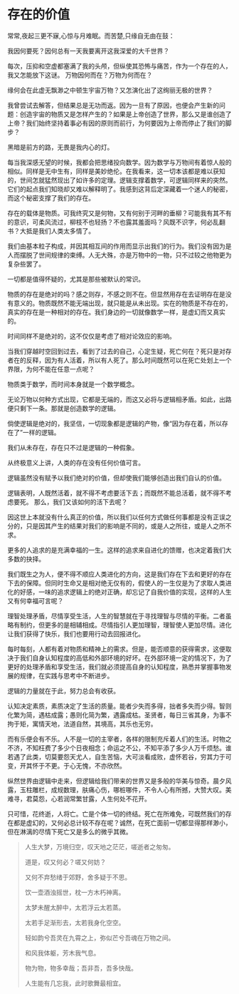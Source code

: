 # 存在的价值

常常,夜起三更不寐,心惊与月难眠。而苦楚,只缘自无由在鼓：

我因何要死？因何总有一天我要离开这我深爱的大千世界？

每次，压抑和空虚都塞满了我的头颅，但纵使其恐怖与痛苦，作为一个存在的人，我又怎能放下这谜。
万物因何而在？万物为何而在？

缘何会在此虚无飘渺之中顿生宇宙万物？又怎演化出了这绚丽无极的世界？

我曾尝试去解答，但结果总是无功而返。因为一旦有了原因，也便会产生新的问题：创造宇宙的物质又是怎样产生的？如果是上帝创造了世界，那么又是谁创造了上帝？我们始终坚持着事必有因的原则而前行，为何要因为上帝而停止了我们的脚步？

黑暗是前方的路，无畏是我内心的灯。

每当我深感无望的时候，我都会把思绪投向数学。因为数学与万物间有着惊人般的相似。同样是无中生有，同样是美妙绝伦。在我看来，这一切本该都是难以获知的，世间怎就猛然现出了如许多的定理。逻辑支撑着数学，可逻辑同样来的突然。它们的起点我们知晓却又难以解释明了。我感到这背后定深藏着一个迷人的秘密，而这个秘密支撑了我们的存在。

存在的载体是物质。可我终究又是何物，又有何别于河畔的垂柳？可能我有其不有的意识，可柔风流过，柳枝不也轻扬？不也露其羞面吗？风既不识字，何必乱翻书？大抵是我们人类太多情了。

我们由基本粒子构成，并因其相互间的作用而显示出我们的行为。我们没有因为是人而摆脱了世间规律的束缚。人无大殊，亦是万物中的一物，只不过较之他物更为复杂些罢了。

一切都是值得怀疑的，尤其是那些被默认的常识。

物质的存在是绝对的吗？感之则存，不感之则不在。但显然用存在去证明存在是没有意义的。物质既然不能无端出现，就只能是从未出现。实在的物质是不存在的，真实的存在是一种相对的存在。我们身边的一切就像数学一样，是虚幻而又真实的。

时间同样不是绝对的，这不仅仅是考虑了相对论效应的影响。

当我们穿越时空回到过去，看到了过去的自己，心定生疑，死亡何在？死只是对存者在的反释，因为有人活着，所以有人死了。那么时间既然可以在死亡处划上一个界限，为何不能在任意一点呢？

物质类于数学，而时间本身就是一个数学概念。

无论万物以何种方式出现，它都是无端的，而这又必将与逻辑相矛盾。如此，出路便只剩下一条。那就是创造数学的逻辑。

倘使逻辑是绝对的，我坚信，一切现象都是逻辑的产物，像“因为存在着，所以存在了”一样的逻辑。

我们从未存在，存在只不过是逻辑的一种假象。

从终极意义上讲，人类的存在没有任何价值可言。

逻辑虽然没有赋予以我们绝对的价值，但却使我们能够创造出我们自认的价值。

逻辑表明，人既然活着，就不得不考虑要活下去；而既然不能总活着，就不得不考虑要死。
那么，我们又该如何的活下去呢？

因这世上本就没有什么真正的价值，所以我们以任何方式做任何事都是没有正误之分的，只是因其产生的结果对我们的影响是不同的，或是人之所往，或是人之所不求。

更多的人追求的是充满幸福的一生。这样的追求来自进化的馈赠，也决定着我们大多数的抉择。

我们既生之为人，便不得不顺应人类进化的方向，这是我们存在下去和更好的存在下去的保障。但同时生命又是相对绝无仅有的，假使人的一生仅是为了求取人类进化的好感，一味的追求逻辑上的绝对正确，却忘记了自我价值的实现，这样的人生又有何幸福可言呢？

理智处理矛盾，尽情享受生活，人生的智慧就在于寻找理智与尽情的平衡。二者虽略有制约，但更多的是相辅相成。尽情指引人更加理智，理智使人更加尽情。进化让我们获得了快乐，我们也要用行动去回报进化。

每时每刻，人都有着对物质和精神上的需求。但是，能否顺意的获得需求，这便取决于我们自身认知程度的高低和外部环境的好坏。在外部环境一定的情况下，为了更好的处理矛盾和享受生活，我们就必须提高自身的认知程度，熟悉并掌握事物发展的规律，在实践与思考中不断进步。

逻辑的力量就在于此，努力总会有收获。

认知决定素质，素质决定了生活的质量。能者少失而多得，拙者多失而少得。智则化繁为简，遇枯成露；愚则化简为繁，遇露成枯。圣贤者，每日三省其身，为事不拘于矩，寓情天地，法道自然，其境高，其乐也无穷。

而有乐便会有不乐。人不是一切的主宰者，各样的限制充斥着人们的生活。时物之不济，不知枉费了多少个日夜相念；命运之不公，不知平添了多少人万千烦愁。谁若遇了此类，切莫要怨天尤人，自生苦恼，大可淡看成败，虚怀若谷，穷其力于可变，开其怀于不更。于心无愧，不亦欣然。

纵然世界由逻辑中走来，但逻辑给我们带来的世界又是多般的华美与惊奇。晨夕风露，玉柱雕栏，成规数理，肤痛心伤，哪桩哪件，不令人心有所撼，大赞大叹。美难寻，君莫怨，心若润常繁甘露，人生何处不花开。

只可惜，花终逝，人将亡。亡是个体一切的终结。死亡在所难免，可既然我们的存在都是虚幻的，又何必总计较不存在呢？诚然，在死亡面前一切都显得那样渺小，但在淋漓的尽情下死亡又是多么的微乎其微。

> 人生大梦，万境归空，叹天地之茫茫，嗟逝者之匆匆。
>
> 道是，叹又何必？嗟又何妨？
>
> 又何不弃愁绪于郊野，舍多疑于不思。
>
> 饮一壶酒浊摇世，枕一方木朽神离。
>
> 太梦未醒太醉中，太若浮云太若蒸。
>
> 太若手足渐形去，太若我身化空空。
>
> 轻如韵兮吾灵在九霄之上，弥似芒兮吾魂在万物之间。
>
> 和风我体躯，芳木我气息。
>
> 物为物，物多幸哉；吾非吾，吾多快哉。
> 
>人生能有几忘我，此时歌舞最相宜。
